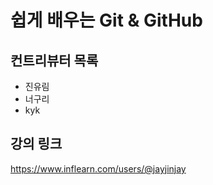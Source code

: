 # 쉽게 배우는 Git & GitHub

## 컨트리뷰터 목록

- 진유림
- 너구리
- kyk
## 강의 링크
https://www.inflearn.com/users/@jayjinjay
